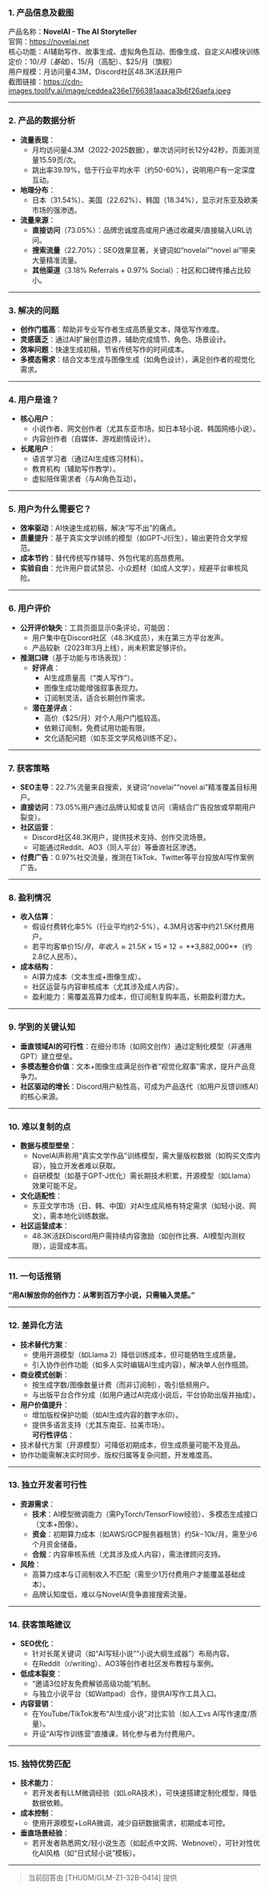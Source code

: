 
### 1. 产品信息及截图  
产品名称：**NovelAI - The AI Storyteller**  
官网：https://novelai.net  
核心功能：AI辅助写作、故事生成、虚拟角色互动、图像生成、自定义AI模块训练  
定价：$10/月（基础）、$15/月（高配）、$25/月（旗舰）  
用户规模：月访问量4.3M，Discord社区48.3K活跃用户  
截图链接：https://cdn-images.toolify.ai/image/ceddea236e1766381aaaca3b6f26aefa.jpeg  

---

### 2. 产品的数据分析  
- **流量表现**：  
  - 月均访问量4.3M（2022-2025数据），单次访问时长12分42秒，页面浏览量15.59页/次。  
  - 跳出率39.19%，低于行业平均水平（约50-60%），说明用户有一定深度互动。  
- **地理分布**：  
  - 日本（31.54%）、美国（22.62%）、韩国（18.34%），显示对东亚及欧美市场的强渗透。  
- **流量来源**：  
  - **直接访问**（73.05%）：品牌忠诚度高或用户通过收藏夹/直接输入URL访问。  
  - **搜索流量**（22.70%）：SEO效果显著，关键词如“novelai”“novel ai”带来大量精准流量。  
  - **其他渠道**（3.18% Referrals + 0.97% Social）：社区和口碑传播占比较小。  

---

### 3. 解决的问题  
- **创作门槛高**：帮助非专业写作者生成高质量文本，降低写作难度。  
- **灵感匮乏**：通过AI扩展创意边界，辅助完成情节、角色、场景设计。  
- **效率问题**：快速生成初稿，节省传统写作的时间成本。  
- **多模态需求**：结合文本生成与图像生成（如角色设计），满足创作者的视觉化需求。  

---

### 4. 用户是谁？  
- **核心用户**：  
  - 小说作者、网文创作者（尤其东亚市场，如日本轻小说、韩国网络小说）。  
  - 内容创作者（自媒体、游戏剧情设计）。  
- **长尾用户**：  
  - 语言学习者（通过AI生成练习材料）。  
  - 教育机构（辅助写作教学）。  
  - 虚拟陪伴需求者（与AI角色互动）。  

---

### 5. 用户为什么需要它？  
- **效率驱动**：AI快速生成初稿，解决“写不出”的痛点。  
- **质量提升**：基于真实文学训练的模型（如GPT-J衍生），输出更符合文学规范。  
- **成本节约**：替代传统写作辅导、外包代笔的高昂费用。  
- **实验自由**：允许用户尝试禁忌、小众题材（如成人文学），规避平台审核风险。  

---

### 6. 用户评价  
- **公开评价缺失**：工具页面显示0条评论，可能因：  
  - 用户集中在Discord社区（48.3K成员），未在第三方平台发声。  
  - 产品较新（2023年3月上线），尚未积累足够评价。  
- **推测口碑**（基于功能与市场表现）：  
  - **好评点**：  
    - AI生成质量高（“类人写作”）。  
    - 图像生成功能增强叙事表现力。  
    - 订阅制灵活，适合长期创作需求。  
  - **潜在差评点**：  
    - 高价（$25/月）对个人用户门槛较高。  
    - 依赖订阅制，免费试用功能有限。  
    - 文化适配问题（如东亚文学风格训练不足）。  

---

### 7. 获客策略  
- **SEO主导**：22.7%流量来自搜索，关键词“novelai”“novel ai”精准覆盖目标用户。  
- **直接访问**：73.05%用户通过品牌认知或复访问（需结合广告投放或早期用户裂变）。  
- **社区运营**：  
  - Discord社区48.3K用户，提供技术支持、创作交流场景。  
  - 可能通过Reddit、AO3（同人平台）等垂直社区渗透。  
- **付费广告**：0.97%社交流量，推测在TikTok、Twitter等平台投放AI写作案例广告。  

---

### 8. 盈利情况  
- **收入估算**：  
  - 假设付费转化率5%（行业平均约2-5%），4.3M月访客中约21.5K付费用户。  
  - 若平均客单价$15/月，年收入≈21.5K×15×12=**$3,882,000**（约2.8亿人民币）。  
- **成本结构**：  
  - AI算力成本（文本生成+图像生成）。  
  - 社区运营与内容审核成本（尤其涉及成人内容）。  
  - 盈利能力：需覆盖高算力成本，但订阅制复购率高，长期盈利潜力大。  

---

### 9. 学到的关键认知  
- **垂直领域AI的可行性**：在细分市场（如网文创作）通过定制化模型（非通用GPT）建立壁垒。  
- **多模态整合价值**：文本+图像生成满足创作者“视觉化叙事”需求，提升产品竞争力。  
- **社区驱动的增长**：Discord用户粘性高，可成为产品迭代（如用户反馈训练AI）的核心来源。  

---

### 10. 难以复制的点  
- **数据与模型壁垒**：  
  - NovelAI声称用“真实文学作品”训练模型，需大量版权数据（如购买文库内容），独立开发者难以获取。  
  - 自研模型（如基于GPT-J优化）需长期技术积累，开源模型（如Llama）效果可能不足。  
- **文化适配性**：  
  - 东亚文学市场（日、韩、中国）对AI生成风格有特定需求（如轻小说、网文），需本地化训练数据。  
- **社区运营成本**：  
  - 48.3K活跃Discord用户需持续内容激励（如创作比赛、AI模型内测权限），运营成本高。  

---

### 11. 一句话推销  
**“用AI解放你的创作力：从零到百万字小说，只需输入灵感。”**  

---

### 12. 差异化方法  
- **技术替代方案**：  
  - 使用开源模型（如Llama 2）降低训练成本，但可能牺牲生成质量。  
  - 引入协作创作功能（如多人实时编辑AI生成内容），解决单人创作瓶颈。  
- **商业模式创新**：  
  - 按生成字数/图像数量计费（而非订阅制），吸引低频用户。  
  - 与出版平台合作分成（如用户通过AI完成小说后，平台协助出版并抽成）。  
- **用户价值提升**：  
  - 增加版权保护功能（如AI生成内容的数字水印）。  
  - 提供多语言支持（尤其东南亚、拉美市场）。  
**可行性评估**：  
- 技术替代方案（开源模型）可降低初期成本，但生成质量可能不及竞品。  
- 协作功能需解决实时同步、版权归属等复杂问题，开发难度高。  

---

### 13. 独立开发者可行性  
- **资源需求**：  
  - **技术**：AI模型微调能力（需PyTorch/TensorFlow经验）、多模态生成接口（文本+图像）。  
  - **资金**：初期算力成本（如AWS/GCP服务器租赁）约$5k-$10k/月，需至少6个月资金储备。  
  - **合规**：内容审核系统（尤其涉及成人内容），需法律顾问支持。  
- **风险**：  
  - 高算力成本与订阅制收入不匹配（需至少1万付费用户才能覆盖基础成本）。  
  - 品牌认知度低，难以与NovelAI竞争直接搜索流量。  

---

### 14. 获客策略建议  
- **SEO优化**：  
  - 针对长尾关键词（如“AI写轻小说”“小说大纲生成器”）布局内容。  
  - 在Reddit（r/writing）、AO3等创作者社区发布教程与案例。  
- **低成本裂变**：  
  - “邀请3位好友免费解锁高级功能”机制。  
  - 与独立小说平台（如Wattpad）合作，提供AI写作工具入口。  
- **内容营销**：  
  - 在YouTube/TikTok发布“AI生成小说”对比实验（如人工vs AI写作速度/质量）。  
  - 开设“AI写作训练营”直播课，转化参与者为付费用户。  

---

### 15. 独特优势匹配  
- **技术能力**：  
  - 若开发者有LLM微调经验（如LoRA技术），可快速搭建定制化模型，降低数据依赖。  
- **成本控制**：  
  - 使用开源模型+LoRA微调，减少自研数据需求，初期成本可控。  
- **垂直场景经验**：  
  - 若开发者熟悉网文/轻小说生态（如起点中文网、Webnovel），可针对性优化AI风格（如“日式轻小说”模板）。  

---

> 当前回答由 [THUDM/GLM-Z1-32B-0414] 提供